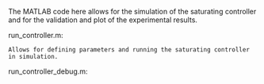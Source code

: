 The MATLAB code here allows for the simulation of the saturating controller and for the validation and plot of the experimental results.

run_controller.m:

    Allows for defining parameters and running the saturating controller in simulation.
  
run_controller_debug.m:

  
